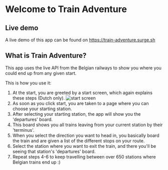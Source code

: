 # Welcome to Train Adventure

## Live demo

A live demo of this app can be found on https://train-adventure.surge.sh

## What is Train Adventure?

This app uses the live API from the Belgian railways to show you where you could end up from any given start.

This is how you use it:

1. At the start, you are greeted by a start screen, which again explains these steps (Dutch only).
   ![start screen]("/images/startscreen.png)
2. As soon as you click start, you are taken to a page where you can choose your starting station.
3. After selecting your starting station, the app will show you the 'departures' board.
4. This board shows you all trains leaving from your current station by their 'terminus'.
5. When you select the direction you want to head in, you basically board the train and are given a list of the different stops on your route.
6. Select the station where you want to exit the train, and there you'll be seeing that station's 'departures' board.
7. Repeat steps 4-6 to keep travelling between over 650 stations where Belgian trains end up :)
